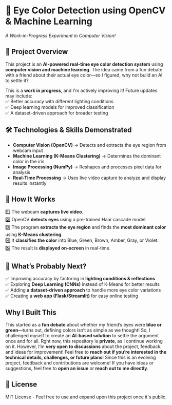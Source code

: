 # 👀 Eye Color Detection using OpenCV & Machine Learning  
*A Work-in-Progress Experiment in Computer Vision!*  

## 🚀 Project Overview  
This project is an **AI-powered real-time eye color detection system** using **computer vision and machine learning**. The idea came from a fun debate with a friend about their actual eye color—so I figured, why not build an AI to settle it?  

This is a **work in progress**, and I'm actively improving it! Future updates may include:  
✅ Better accuracy with different lighting conditions  
✅ Deep learning models for improved classification  
✅ A dataset-driven approach for broader testing  

## 🛠 Technologies & Skills Demonstrated  
- **Computer Vision (OpenCV)** → Detects and extracts the eye region from webcam input  
- **Machine Learning (K-Means Clustering)** → Determines the dominant color in the iris  
- **Image Processing (NumPy)** → Reshapes and processes pixel data for analysis  
- **Real-Time Processing** → Uses live video capture to analyze and display results instantly  

## 📸 How It Works  
1️⃣ The webcam **captures live video**.  
2️⃣ OpenCV **detects eyes** using a pre-trained Haar cascade model.  
3️⃣ The program **extracts the eye region** and finds the **most dominant color** using **K-Means clustering**.  
4️⃣ It **classifies the color** into Blue, Green, Brown, Amber, Gray, or Violet.  
5️⃣ The result is **displayed on-screen** in real-time.  

## 🔧 What’s Probably Next?  
✅ Improving accuracy by factoring in **lighting conditions & reflections**  
✅ Exploring **Deep Learning (CNNs)** instead of K-Means for better results  
✅ Adding **a dataset-driven approach** to handle more eye color variations  
✅ Creating a **web app (Flask/Streamlit)** for easy online testing  

## Why I Built This  
This started as a **fun debate** about whether my friend’s eyes were **blue or green**—turns out, defining colors isn’t as simple as we thought! So, I challenged myself to create an **AI-based solution** to settle the argument once and for all. Rght now, this repository is **private**, as I continue working on it. However, I’m **very open to discussions** about the project, feedback, and ideas for improvement! Feel free to **reach out if you’re interested in the technical details, challenges, or future plans**! Since this is an evolving project, feedback and contributions are welcome! If you have ideas or suggestions, feel free to **open an issue** or **reach out to me directly**.

## 📜 License  
MIT License - Feel free to use and expand upon this project once it's public.  
